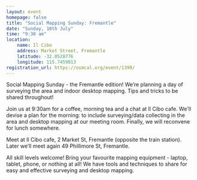 ```yaml
---
layout: event
homepage: false
title: "Social Mapping Sunday: Fremantle"
date: "Sunday, 10th July"
time: "9:30 am"
location:
    name: Il Cibo
    address: Market Street, Fremantle
    latitude: -32.0528776
    longitude: 115.7459013
registration_url: https://osmcal.org/event/1399/
---
```

Social Mapping Sunday - the Fremantle edition! We’re planning a day of surveying the area and indoor desktop mapping.
Tips and tricks to be shared throughout!

Join us at 9:30am for a coffee, morning tea and a chat at Il Cibo cafe. We'll devise a plan for the morning:
to include surveying/data collecting in the area and desktop mapping at our meeting room. Finally, we will reconvene for lunch somewhere.

Meet at Il Cibo cafe, 2 Market St, Fremantle (opposite the train station). Later we’ll meet again 49 Phillimore St, Fremantle.

All skill levels welcome! Bring your favourite mapping equipment - laptop, tablet, phone, or nothing at all!
We have tools and techniques to share for easy and effective surveying and desktop mapping.
